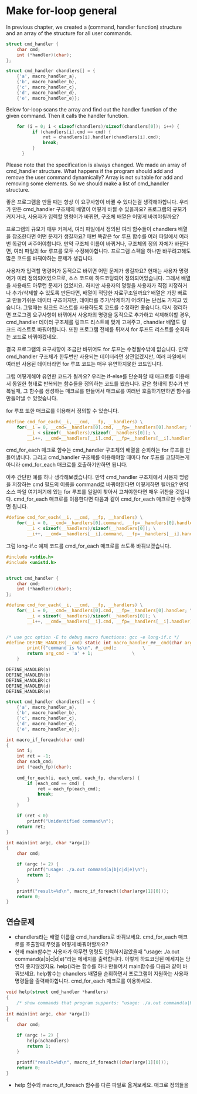 # Make for-loop general

In previous chapter, we created a (command, handler function) structure and an array of the structure for all user commands.

```c
struct cmd_handler {
	char cmd;
	int (*handler)(char);
};

struct cmd_handler chandlers[] = {
	{'a', macro_handler_a},
	{'b', macro_handler_b},
	{'c', macro_handler_c},
	{'d', macro_handler_d},
	{'e', macro_handler_e}};
```
Below for-loop scans the array and find out the handler function of the given command.
Then it calls the handler function.

```c
  	for (i = 0; i < sizeof(chandlers)/sizeof(chandlers[0]); i++) {
		  if (chandlers[i].cmd == cmd) {
			  ret = chandlers[i].handler(chandlers[i].cmd);
			  break;
		  }
	  }
```

Please note that the specification is always changed.
We made an array of cmd_handler structure.
What happens if the program should add and remove the user command dynamically?
Array is not suitable for add and removing some elements.
So we should make a list of cmd_handler structure.



좋은 프로그램을 만들 때는 항상 이 요구사항이 바뀔 수 있다는걸 생각해야합니다. 우리가 만든 cmd_handler 구조체의 배열이 어떻게 바뀔 수 있을까요? 프로그램의 규모가 커지거나, 사용자가 입력할 명령어가 바뀌면, 구조체 배열은 어떻게 바껴야될까요?

프로그램의 규모가 매우 커져서, 여러 파일에서 정의된 여러 함수들이 chandlers 배열을 참조한다면 어떤 문제가 생길까요? 매번 똑같은 for 루프 함수를 여러 파일에서 여러번 똑같이 써주어야합니다. 만약 구조체 이름이 바뀌거나, 구조체의 정의 자체가 바뀐다면, 여러 파일의 for 루프를 모두 수정해야합니다. 프로그램 스펙을 하나만 바꾸려고해도 많은 코드를 바꿔야하는 문제가 생깁니다.

사용자가 입력할 명령어가 동적으로 바뀌면 어떤 문제가 생길까요? 현재는 사용자 명령어가 미리 정의되어있으므로, 소스 코드에 하드코딩되어 정의되어있습니다. 그래서 배열을 사용해도 아무런 문제가 없었지요. 하지만 사용자의 명령을 사용자가 직접 지정하거나 추가/삭제할 수 있도록 만든다면, 배열이 적당한 자료구조일까요? 배열은 가장 빠르고 만들기쉬운 데이터 구조이지만, 데이터를 추가/삭제하기 어려다는 단점도 가지고 있습니다. 그럴때는 링크드 리스트를 사용하도록 코드를 수정하면 좋습니다. 다시 정리하면 프로그램 요구사항이 바뀌어서 사용자의 명령을 동적으로 추가하고 삭제해야할 경우, cmd_handler 데이터 구조체를 링크드 리스트에 맞게 고쳐주고, chandler 배열도 링크드 리스트로 바꿔야됩니다. 또한 프로그램 전체를 뒤져서 for 루프도 리스트를 순회하는 코드로 바꿔야겠네요.

결국 프로그램의 요구사항이 조금만 바뀌어도 for 루프는 수정될수밖에 없습니다. 만약 cmd_handler 구조체가 한두번만 사용되는 데이터라면 상관없겠지만, 여러 파일에서 여러번 사용된 데이터라면 for 루프 코드는 매우 유연하지못한 코드입니다.

그럼 어떻게해야 유연한 코드가 될까요? 우리는 if-else를 단순화할 때 매크로를 이용해서 동일한 형태로 반복되는 함수들을 정의하는 코드를 봤습니다. 같은 형태의 함수가 반복될때, 그 함수를 생성하는 매크로를 만들어서 매크로를 여러번 호출하기만하면 함수를 만들어낼 수 있었습니다.

for 루프 또한 매크로를 이용해서 정의할 수 있습니다.
```c
#define cmd_for_each(__i, __cmd, __fp, __handlers) \
	for(__i = 0, __cmd=__handlers[0].cmd, __fp=__handlers[0].handler; \
	    __i < sizeof(__handlers)/sizeof(__handlers[0]); \
	    __i++, __cmd=__handlers[__i].cmd, __fp=__handlers[__i].handler)
```
cmd_for_each 매크로 함수는 cmd_handler 구조체의 배열을 순회하는 for 루프를 만들어냅니다. 그리고 cmd_handler 구조체를 이용해야할 때마다 for 루프를 코딩하는게 아니라 cmd_for_each 매크로를 호출하기만하면 됩니다.

아주 간단한 예를 하나 생각해보겠습니다. 만약 cmd_handler 구조체에서 사용자 명령을 저장하는 cmd 필드의 이름을 command로 바꿔야한다면 어떻게하면 될까요? 만약 소스 파일 여기저기에 있는 for 루프를 일일이 찾아서 고쳐야한다면 매우 귀찬을 것입니다. cmd_for_each 매크로를 이용한다면 다음과 같이 cmd_for_each 매크로만 수정하면 됩니다.

```c
#define cmd_for_each(__i, __cmd, __fp, __handlers) \
	for(__i = 0, __cmd=__handlers[0].command, __fp=__handlers[0].handler; \
	    __i < sizeof(__handlers)/sizeof(__handlers[0]); \
	    __i++, __cmd=__handlers[__i].command, __fp=__handlers[__i].handler)
```

그럼 long-if.c 예제 코드를 cmd_for_each 매크로를 쓰도록 바꿔보겠습니다.

```c
#include <stdio.h>
#include <unistd.h>


struct cmd_handler {
	char cmd;
	int (*handler)(char);
};

#define cmd_for_each(__i, __cmd, __fp, __handlers) \
	for(__i = 0, __cmd=__handlers[0].cmd, __fp=__handlers[0].handler; \
	    __i < sizeof(__handlers)/sizeof(__handlers[0]); \
	    __i++, __cmd=__handlers[__i].cmd, __fp=__handlers[__i].handler)


/* use gcc option -E to debug macro functions: gcc -e long-if.c */
#define DEFINE_HANDLER(__cmd) static int macro_handler_##__cmd(char arg_cmd) { \
		printf("command is %s\n", #__cmd);			\
		return arg_cmd - 'a' + 1;				\
	}

DEFINE_HANDLER(a)
DEFINE_HANDLER(b)
DEFINE_HANDLER(c)
DEFINE_HANDLER(d)
DEFINE_HANDLER(e)

struct cmd_handler chandlers[] = {
	{'a', macro_handler_a},
	{'b', macro_handler_b},
	{'c', macro_handler_c},
	{'d', macro_handler_d},
	{'e', macro_handler_e}};

int macro_if_foreach(char cmd)
{
	int i;
	int ret = -1;
	char each_cmd;
	int (*each_fp)(char);
	
	cmd_for_each(i, each_cmd, each_fp, chandlers) {
		if (each_cmd == cmd) {
			ret = each_fp(each_cmd);
			break;
		}
	}

	if (ret < 0)
		printf("Unidentified command\n");
	return ret;
}

int main(int argc, char *argv[])
{
	char cmd;

	if (argc != 2) {
		printf("usage: ./a.out command(a|b|c|d|e)\n");
		return 1;
	}

	printf("result=%d\n", macro_if_foreach((char)argv[1][0]));
	return 0;
}

```

## 연습문제
* chandlers라는 배열 이름을 cmd_handlers로 바꿔보세요. cmd_for_each 매크로를 호출할때 무엇을 어떻게 바꿔야할까요?
* 현재 main함수는 사용자가 아무런 명령도 입력하지않았을때 "usage: ./a.out command(a|b|c|d|e)"라는 메세지를 출력합니다. 이렇게 하드코딩된 메세지는 당연히 좋지않겠지요. help()라는 함수를 하나 만들어서 main함수를 다음과 같이 바꿔보세요. help함수는 chandlers 배열을 순회하면서 프로그램이 지원하는 사용자 명령들을 출력해야합니다. cmd_for_each 매크로를 이용하세요.
```c
void help(struct cmd_handler *handlers)
{
	/* show commands that program supports: "usage: ./a.out command(a|b|c|d|e)" */
}
int main(int argc, char *argv[])
{
	char cmd;

	if (argc != 2) {
		help(&chandlers)
		return 1;
	}

	printf("result=%d\n", macro_if_foreach((char)argv[1][0]));
	return 0;
}
```
* help 함수와 macro_if_foreach 함수를 다른 파일로 옮겨보세요. 매크로 정의들을 
